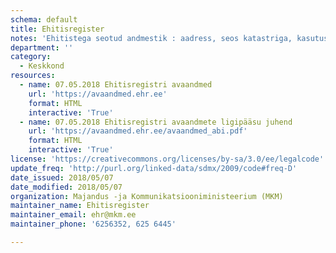 ```yaml
---
schema: default
title: Ehitisregister
notes: 'Ehitistega seotud andmestik : aadress, seos katastriga, kasutusotstarbed, ruumikuju, sissepääsupunktid, energiamärgi, ehitusloa info, kasutusloa info ja tehnilised andmed.  Ehitisregistri klassifikaatorid.'
department: ''
category:
  - Keskkond
resources:
  - name: 07.05.2018 Ehitisregistri avaandmed
    url: 'https://avaandmed.ehr.ee'
    format: HTML
    interactive: 'True'
  - name: 07.05.2018 Ehitisregistri avaandmete ligipääsu juhend
    url: 'https://avaandmed.ehr.ee/avaandmed_abi.pdf'
    format: HTML
    interactive: 'True'
license: 'https://creativecommons.org/licenses/by-sa/3.0/ee/legalcode'
update_freq: 'http://purl.org/linked-data/sdmx/2009/code#freq-D'
date_issued: 2018/05/07
date_modified: 2018/05/07
organization: Majandus -ja Kommunikatsiooniministeerium (MKM)
maintainer_name: Ehitisregister
maintainer_email: ehr@mkm.ee
maintainer_phone: '6256352, 625 6445'

---
```

